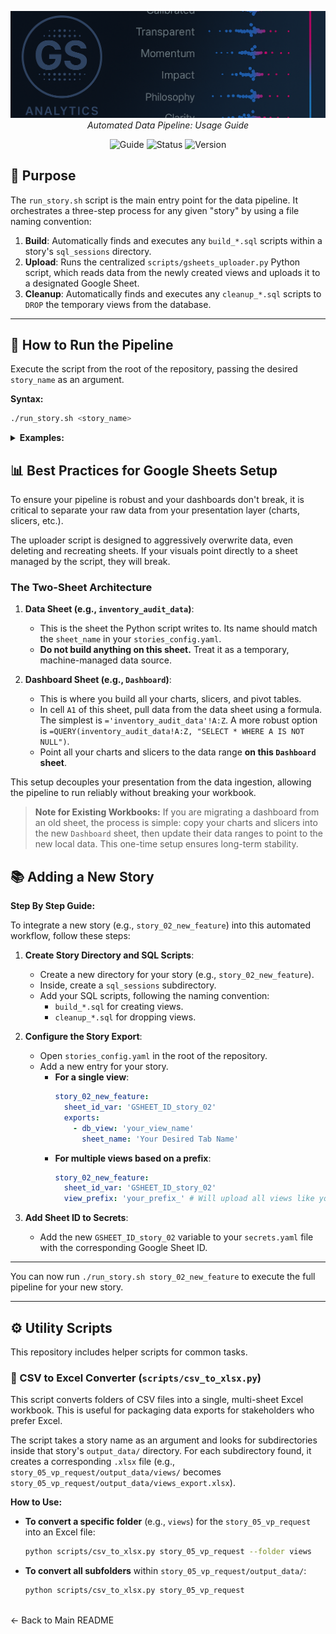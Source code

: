 <p align="center">
  <img src="repo_files/dark_logo_banner.png" width="1000"/>
  <br>
  <em>Automated Data Pipeline: Usage Guide</em>
</p>

<p align="center">
  <img alt="Guide" src="https://img.shields.io/badge/guide-pipeline_usage-blue">
  <img alt="Status" src="https://img.shields.io/badge/status-active-brightgreen">
  <img alt="Version" src="https://img.shields.io/badge/version-v1.0.0-blueviolet">
</p>

## 🧩 Purpose

The `run_story.sh` script is the main entry point for the data pipeline. It orchestrates a three-step process for any given "story" by using a file naming convention:

1.  **Build**: Automatically finds and executes any `build_*.sql` scripts within a story's `sql_sessions` directory.
2.  **Upload**: Runs the centralized `scripts/gsheets_uploader.py` Python script, which reads data from the newly created views and uploads it to a designated Google Sheet.
3.  **Cleanup**: Automatically finds and executes any `cleanup_*.sql` scripts to `DROP` the temporary views from the database.

___
 
## 🚀 How to Run the Pipeline

Execute the script from the root of the repository, passing the desired `story_name` as an argument.

**Syntax:**
```bash
./run_story.sh <story_name>
```
<details>
<summary><strong>Examples:</strong></summary>

<br>

*   **To run the pipeline for `story_01_inventory_accuracy`:**
    ```bash
    ./run_story.sh story_01_inventory_accuracy
    ```
    This will:
    1.  Create the `inventory_audit` view.
    2.  Upload its contents to the Google Sheet specified by `GSHEET_ID_story_01`.
    3.  Drop the `inventory_audit` view.

*   **To run the pipeline for `story_05_vp_request`:**
    ```bash
    ./run_story.sh story_05_vp_request
    ```
    This will:
    1.  Run all SQL scripts to create views prefixed with `dash_`.
    2.  Find all of those `dash_` views, and upload each one to a separate tab in the Google Sheet specified by `GSHEET_ID_story_05`.
    3.  Drop all `dash_` views.

___

</details>

## 📊 Best Practices for Google Sheets Setup

To ensure your pipeline is robust and your dashboards don't break, it is critical to separate your raw data from your presentation layer (charts, slicers, etc.).

The uploader script is designed to aggressively overwrite data, even deleting and recreating sheets. If your visuals point directly to a sheet managed by the script, they will break.

### The Two-Sheet Architecture

1.  **Data Sheet (e.g., `inventory_audit_data`)**:
    *   This is the sheet the Python script writes to. Its name should match the `sheet_name` in your `stories_config.yaml`.
    *   **Do not build anything on this sheet.** Treat it as a temporary, machine-managed data source.

2.  **Dashboard Sheet (e.g., `Dashboard`)**:
    *   This is where you build all your charts, slicers, and pivot tables.
    *   In cell `A1` of this sheet, pull data from the data sheet using a formula. The simplest is `='inventory_audit_data'!A:Z`. A more robust option is `=QUERY(inventory_audit_data!A:Z, "SELECT * WHERE A IS NOT NULL")`.
    *   Point all your charts and slicers to the data range **on this `Dashboard` sheet**.

This setup decouples your presentation from the data ingestion, allowing the pipeline to run reliably without breaking your workbook.

> **Note for Existing Workbooks:** If you are migrating a dashboard from an old sheet, the process is simple: copy your charts and slicers into the new `Dashboard` sheet, then update their data ranges to point to the new local data. This one-time setup ensures long-term stability.

## 📚 Adding a New Story


**Step By Step Guide:**


To integrate a new story (e.g., `story_02_new_feature`) into this automated workflow, follow these steps:

1.  **Create Story Directory and SQL Scripts**:
    *   Create a new directory for your story (e.g., `story_02_new_feature`).
    *   Inside, create a `sql_sessions` subdirectory.
    *   Add your SQL scripts, following the naming convention:
        *   `build_*.sql` for creating views.
        *   `cleanup_*.sql` for dropping views.

2.  **Configure the Story Export**:
    *   Open `stories_config.yaml` in the root of the repository.
    *   Add a new entry for your story.
        *   **For a single view**:
            ```yaml
            story_02_new_feature:
              sheet_id_var: 'GSHEET_ID_story_02'
              exports:
                - db_view: 'your_view_name'
                  sheet_name: 'Your Desired Tab Name'
            ```
        *   **For multiple views based on a prefix**:
            ```yaml
            story_02_new_feature:
              sheet_id_var: 'GSHEET_ID_story_02'
              view_prefix: 'your_prefix_' # Will upload all views like your_prefix_kpi, etc.
            ```

3.  **Add Sheet ID to Secrets**:
    *   Add the new `GSHEET_ID_story_02` variable to your `secrets.yaml` file with the corresponding Google Sheet ID.

___

You can now run `./run_story.sh story_02_new_feature` to execute the full pipeline for your new story.

___

## ⚙️ Utility Scripts

This repository includes helper scripts for common tasks.

### 💾 CSV to Excel Converter (`scripts/csv_to_xlsx.py`)

This script converts folders of CSV files into a single, multi-sheet Excel workbook. This is useful for packaging data exports for stakeholders who prefer Excel.

The script takes a story name as an argument and looks for subdirectories inside that story's `output_data/` directory. For each subdirectory found, it creates a corresponding `.xlsx` file (e.g., `story_05_vp_request/output_data/views/` becomes `story_05_vp_request/output_data/views_export.xlsx`).

**How to Use:**

*   **To convert a specific folder** (e.g., `views`) for the `story_05_vp_request` into an Excel file:
    ```bash
    python scripts/csv_to_xlsx.py story_05_vp_request --folder views
    ```

*   **To convert all subfolders** within `story_05_vp_request/output_data/`:
    ```bash
    python scripts/csv_to_xlsx.py story_05_vp_request
    ```

<br> ← Back to Main README

</details>
